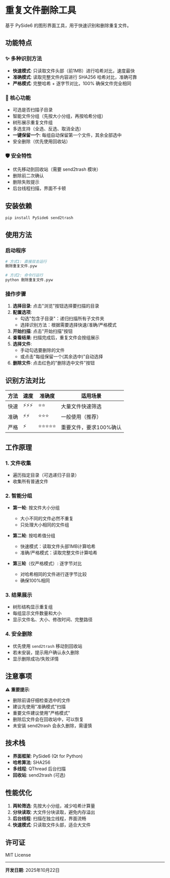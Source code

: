 # 重复文件删除工具

基于 PySide6 的图形界面工具，用于快速识别和删除重复文件。

## 功能特点

### ✨ 多种识别方法
- **快速模式**: 只读取文件头部（前1MB）进行哈希对比，速度最快
- **准确模式**: 读取完整文件内容进行 SHA256 哈希对比，准确可靠
- **严格模式**: 完整哈希 + 逐字节对比，100% 确保文件完全相同

### 🎯 核心功能
- 可选是否扫描子目录
- 智能文件分组（先按大小分组，再按哈希分组）
- 树形展示重复文件组
- 多选支持（全选、反选、取消全选）
- **一键保留一个**: 每组自动保留第一个文件，其余全部选中
- 安全删除（优先使用回收站）

### 🛡️ 安全特性
- 优先移动到回收站（需要 send2trash 模块）
- 删除前二次确认
- 删除失败提示
- 后台线程扫描，界面不卡顿

## 安装依赖

```bash
pip install PySide6 send2trash
```

## 使用方法

### 启动程序

```bash
# 方式1: 直接双击运行
刪除重复文件.pyw

# 方式2: 命令行运行
python 刪除重复文件.pyw
```

### 操作步骤

1. **选择目录**: 点击"浏览"按钮选择要扫描的目录
2. **配置选项**:
   - 勾选"包含子目录"：递归扫描所有子文件夹
   - 选择识别方法：根据需要选择快速/准确/严格模式
3. **开始扫描**: 点击"开始扫描"按钮
4. **查看结果**: 扫描完成后，重复文件会按组展示
5. **选择文件**: 
   - 手动勾选要删除的文件
   - 或点击"每组保留一个(其余选中)"自动选择
6. **删除文件**: 点击红色的"删除选中文件"按钮

## 识别方法对比

| 方法 | 速度 | 准确度 | 适用场景 |
|------|------|--------|----------|
| 快速 | ⚡⚡⚡ | ⭐⭐ | 大量文件快速筛选 |
| 准确 | ⚡⚡ | ⭐⭐⭐ | 一般使用（推荐） |
| 严格 | ⚡ | ⭐⭐⭐⭐⭐ | 重要文件，要求100%确认 |

## 工作原理

### 1. 文件收集
- 遍历指定目录（可选递归子目录）
- 收集所有普通文件

### 2. 智能分组
- **第一轮**: 按文件大小分组
  - 大小不同的文件必然不重复
  - 只处理大小相同的文件组
  
- **第二轮**: 按哈希值分组
  - 快速模式：读取文件头部1MB计算哈希
  - 准确/严格模式：读取完整文件计算哈希
  
- **第三轮**（仅严格模式）: 逐字节对比
  - 对哈希相同的文件进行逐字节比较
  - 确保100%相同

### 3. 结果展示
- 树形结构显示重复组
- 每组显示文件数量和大小
- 显示文件名、大小、修改时间、完整路径

### 4. 安全删除
- 优先使用 `send2trash` 移动到回收站
- 若未安装，提示用户确认永久删除
- 显示删除成功/失败详情

## 注意事项

⚠️ **重要提示**:
- 删除前请仔细检查选中的文件
- 建议先使用"准确模式"扫描
- 重要文件建议使用"严格模式"
- 删除后文件会在回收站中，可以恢复
- 未安装 send2trash 会永久删除，需谨慎

## 技术栈

- **界面框架**: PySide6 (Qt for Python)
- **哈希算法**: SHA256
- **多线程**: QThread 后台扫描
- **回收站**: send2trash (可选)

## 性能优化

1. **两轮筛选**: 先按大小分组，减少哈希计算量
2. **分块读取**: 大文件分块读取，避免内存溢出
3. **后台线程**: 扫描在独立线程，界面流畅
4. **快速模式**: 只读取文件头部，适合大文件

## 许可证

MIT License

---

**开发日期**: 2025年10月22日
